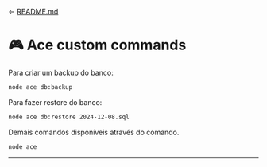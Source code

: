 <- [README.md](../README.md)

# 🎮 **Ace custom commands**

Para criar um backup do banco:

```bash
node ace db:backup
```

Para fazer restore do banco:

```bash
node ace db:restore 2024-12-08.sql
```

Demais comandos disponíveis através do comando.

```bash
node ace
```

---
